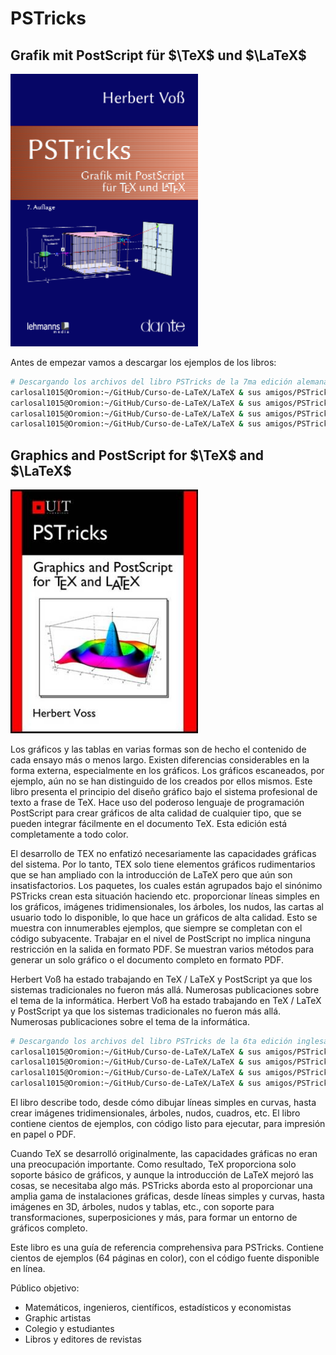 PSTricks
===
## Grafik mit PostScript für $\TeX$ und $\LaTeX$

<a href="https://www.youtube.com/watch?v=SBUOhyXcR1Q">
  <img src="../images/PSTricks7.png" width="300" />
</a>

Antes de empezar vamos a descargar los ejemplos de los libros:

```bash
# Descargando los archivos del libro PSTricks de la 7ma edición alemana.
carlosal1015@Oromion:~/GitHub/Curso-de-LaTeX/LaTeX & sus amigos/PSTricks/examples$ wget ftp://ftp.ctan.org/tex-archive/info/examples/PSTricks_7_de.zip
carlosal1015@Oromion:~/GitHub/Curso-de-LaTeX/LaTeX & sus amigos/PSTricks/examples$ unzip PSTricks_7_de.zip
carlosal1015@Oromion:~/GitHub/Curso-de-LaTeX/LaTeX & sus amigos/PSTricks/examples$ rm PSTricks_7_de.zip
carlosal1015@Oromion:~/GitHub/Curso-de-LaTeX/LaTeX & sus amigos/PSTricks/examples$ cd PSTricks_7_de/
```

## Graphics and PostScript for $\TeX$ and $\LaTeX$

<a href="https://www.youtube.com/watch?v=SBUOhyXcR1Q">
  <img src="../images/PSTricksen.jpeg" width="300" />
</a>

Los gráficos y las tablas en varias formas son de hecho el contenido de cada ensayo más o menos largo. Existen diferencias considerables en la forma externa, especialmente en los gráficos. Los gráficos escaneados, por ejemplo, aún no se han distinguido de los creados por ellos mismos. Este libro presenta el principio del diseño gráfico bajo el sistema profesional de texto a frase de TeX. Hace uso del poderoso lenguaje de programación PostScript para crear gráficos de alta calidad de cualquier tipo, que se pueden integrar fácilmente en el documento TeX. Esta edición está completamente a todo color.

El desarrollo de TEX no enfatizó necesariamente las capacidades gráficas del sistema. Por lo tanto, TEX solo tiene elementos gráficos rudimentarios que se han ampliado con la introducción de LaTeX pero que aún son insatisfactorios. Los paquetes, los cuales están agrupados bajo el sinónimo PSTricks crean esta situación haciendo etc. proporcionar líneas simples en los gráficos, imágenes tridimensionales, los árboles, los nudos, las cartas al usuario todo lo disponible, lo que hace un gráficos de alta calidad. Esto se muestra con innumerables ejemplos, que siempre se completan con el código subyacente. Trabajar en el nivel de PostScript no implica ninguna restricción en la salida en formato PDF. Se muestran varios métodos para generar un solo gráfico o el documento completo en formato PDF.


Herbert Voß ha estado trabajando en TeX / LaTeX y PostScript ya que los sistemas tradicionales no fueron más allá. Numerosas publicaciones sobre el tema de la informática. Herbert Voß ha estado trabajando en TeX / LaTeX y PostScript ya que los sistemas tradicionales no fueron más allá. Numerosas publicaciones sobre el tema de la informática.

```bash
# Descargando los archivos del libro PSTricks de la 6ta edición inglesa.
carlosal1015@Oromion:~/GitHub/Curso-de-LaTeX/LaTeX & sus amigos/PSTricks/examples$ wget ftp://ftp.ctan.org/tex-archive/info/examples/PSTricks_en.zip
carlosal1015@Oromion:~/GitHub/Curso-de-LaTeX/LaTeX & sus amigos/PSTricks/examples$ unzip PSTricks_en.zip
carlosal1015@Oromion:~/GitHub/Curso-de-LaTeX/LaTeX & sus amigos/PSTricks/examples$ rm PSTricks_en.zip
carlosal1015@Oromion:~/GitHub/Curso-de-LaTeX/LaTeX & sus amigos/PSTricks/examples$ cd PSTricks_en/
```

El libro describe todo, desde cómo dibujar líneas simples en curvas, hasta crear imágenes tridimensionales, árboles, nudos, cuadros, etc. El libro contiene cientos de ejemplos, con código listo para ejecutar, para impresión en papel o PDF.

Cuando TeX se desarrolló originalmente, las capacidades gráficas no eran una preocupación importante. Como resultado, TeX proporciona solo soporte básico de gráficos, y aunque la introducción de LaTeX mejoró las cosas, se necesitaba algo más. PSTricks aborda esto al proporcionar una amplia gama de instalaciones gráficas, desde líneas simples y curvas, hasta imágenes en 3D, árboles, nudos y tablas, etc., con soporte para transformaciones, superposiciones y más, para formar un entorno de gráficos completo.

Este libro es una guía de referencia comprehensiva para PSTricks. Contiene cientos de ejemplos (64 páginas en color), con el código fuente disponible en línea.

Público objetivo:
- Matemáticos, ingenieros, científicos, estadísticos y economistas
- Graphic artistas
- Colegio y estudiantes
- Libros y editores de revistas